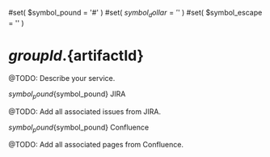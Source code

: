 #set( $symbol_pound = '#' )
#set( $symbol_dollar = '$' )
#set( $symbol_escape = '\' )
# ${groupId}.${artifactId}

@TODO: Describe your service.


${symbol_pound}${symbol_pound} JIRA

@TODO: Add all associated issues from JIRA.


${symbol_pound}${symbol_pound} Confluence

@TODO: Add all associated pages from Confluence.